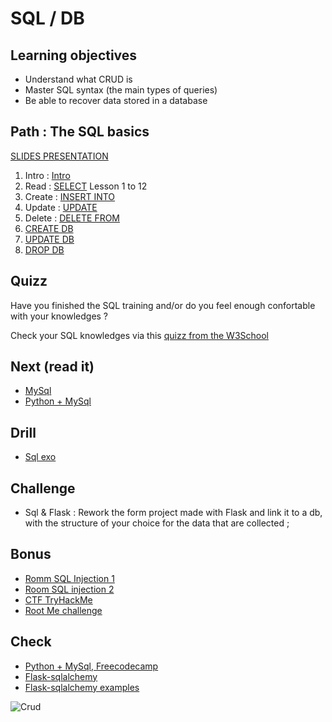 # SQL / DB

## Learning objectives

* Understand what CRUD is
* Master SQL syntax (the main types of queries)
* Be able to recover data stored in a database

## Path : The SQL basics

[SLIDES PRESENTATION](https://docs.google.com/presentation/d/1EoYhLXR8Wk3wUuj-vAs8upq0XYOFI5V-xLuwvGpayds/edit?usp=sharing)

1. Intro :  [Intro](https://sqlbolt.com/)
1. Read :   [SELECT](https://sqlbolt.com/lesson/select_queries_introduction) Lesson 1 to 12
1. Create : [INSERT INTO](https://sqlbolt.com/lesson/inserting_rows)
1. Update : [UPDATE](https://sqlbolt.com/lesson/updating_rows)
1. Delete : [DELETE FROM](https://sqlbolt.com/lesson/deleting_rows)
1. [CREATE DB](https://sqlbolt.com/lesson/creating_tables)
1. [UPDATE DB](https://sqlbolt.com/lesson/altering_tables)
1. [DROP DB](https://sqlbolt.com/lesson/dropping_tables)

## Quizz

Have you finished the SQL training and/or do you feel enough confortable with your knowledges ?

Check your SQL knowledges via this [quizz from the W3School](https://www.w3schools.com/quiztest/quiztest.asp?qtest=SQL)

## Next (read it)

- [MySql](https://dev.mysql.com/doc/mysql-getting-started/en/)
- [Python + MySql](https://www.w3schools.com/python/python_mysql_getstarted.asp)

## Drill

- [Sql exo](./sql-exo/readme.md)

## Challenge

- Sql & Flask : Rework the form project made with Flask and link it to a db, with the structure of your choice for the data that are collected ;

## Bonus

* [Romm SQL Injection 1](https://tryhackme.com/room/sqlinjectionlm)
* [Room SQL injection 2](https://tryhackme.com/room/sqlilab)
* [CTF TryHackMe](https://tryhackme.com/room/chillhack)
* [Root Me challenge](https://www.root-me.org/spip.php?page=recherche&lang=en&recherche=Sql%20injection)

## Check

- [Python + MySql, Freecodecamp](https://www.freecodecamp.org/news/connect-python-with-sql/)
- [Flask-sqlalchemy](https://flask-sqlalchemy.palletsprojects.com/en/2.x/)
- [Flask-sqlalchemy examples](https://pythonbasics.org/flask-sqlalchemy/)


![Crud](https://media.giphy.com/media/l3V0mgFspVuDAJK9y/giphy.gif)